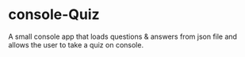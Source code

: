 # console-Quiz

A small console app that loads questions & answers from json file
and allows the user to take a quiz on console.